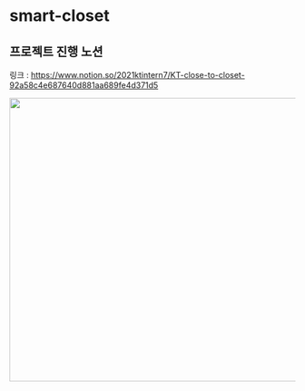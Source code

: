 # smart-closet

## 프로젝트 진행 노션
링크 : https://www.notion.so/2021ktintern7/KT-close-to-closet-92a58c4e687640d881aa689fe4d371d5

<img src='https://user-images.githubusercontent.com/47296316/148476621-5d7b6e50-f68b-4e2c-8a69-2e870927ca40.jpg' width='700' height='500'>
